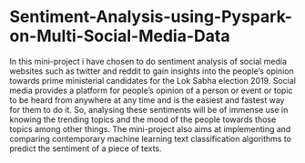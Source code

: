 # Sentiment-Analysis-using-Pyspark-on-Multi-Social-Media-Data
In this mini-project i have chosen to do sentiment analysis of social media websites such as twitter and reddit to gain insights into the people’s opinion towards prime ministerial candidates for the Lok Sabha election 2019. Social media provides a platform for people’s opinion of a person or event or topic to be heard from anywhere at any time and is the easiest and fastest way for them to do it. So, analysing these sentiments will be of immense use in knowing the trending topics and the mood of the people towards those topics among other things. The mini-project also aims at implementing and comparing contemporary machine learning text classification algorithms to predict the sentiment of a piece of texts.

